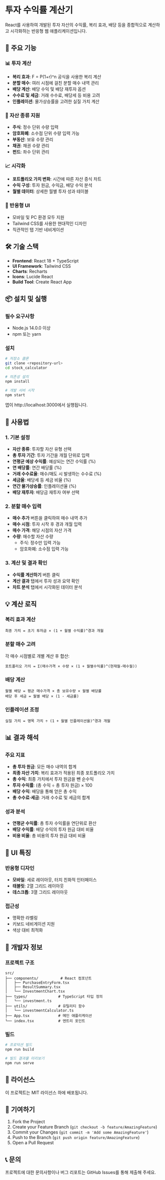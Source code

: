 # 투자 수익률 계산기

React를 사용하여 개발된 투자 자산의 수익률, 복리 효과, 배당 등을 종합적으로 계산하고 시각화하는 반응형 웹 애플리케이션입니다.

## 🚀 주요 기능

### 📊 투자 계산
- **복리 효과**: F = P(1+r)^n 공식을 사용한 복리 계산
- **분할 매수**: 여러 시점에 걸친 분할 매수 내역 관리
- **배당 계산**: 배당 수익 및 배당 재투자 옵션
- **수수료 및 세금**: 거래 수수료, 배당세 등 비용 고려
- **인플레이션**: 물가상승률을 고려한 실질 가치 계산

### 🎯 자산 종류 지원
- **주식**: 정수 단위 수량 입력
- **암호화폐**: 소수점 단위 수량 입력 가능
- **부동산**: 보유 수량 관리
- **채권**: 채권 수량 관리
- **펀드**: 좌수 단위 관리

### 📈 시각화
- **포트폴리오 가치 변화**: 시간에 따른 자산 증식 차트
- **수익 구성**: 투자 원금, 수익금, 배당 수익 분석
- **월별 데이터**: 상세한 월별 투자 성과 테이블

### 📱 반응형 UI
- 모바일 및 PC 환경 모두 지원
- Tailwind CSS를 사용한 현대적인 디자인
- 직관적인 탭 기반 네비게이션

## 🛠️ 기술 스택

- **Frontend**: React 18 + TypeScript
- **UI Framework**: Tailwind CSS
- **Charts**: Recharts
- **Icons**: Lucide React
- **Build Tool**: Create React App

## 📦 설치 및 실행

### 필수 요구사항
- Node.js 14.0.0 이상
- npm 또는 yarn

### 설치
```bash
# 저장소 클론
git clone <repository-url>
cd stock_calculator

# 의존성 설치
npm install

# 개발 서버 시작
npm start
```

앱이 http://localhost:3000에서 실행됩니다.

## 📖 사용법

### 1. 기본 설정
- **자산 종류**: 투자할 자산 유형 선택
- **총 투자 기간**: 투자 기간을 개월 단위로 입력
- **연평균 예상 수익률**: 예상되는 연간 수익률 (%)
- **연 배당률**: 연간 배당률 (%)
- **거래 수수료율**: 매수/매도 시 발생하는 수수료 (%)
- **세금율**: 배당세 등 세금 비율 (%)
- **연간 물가상승률**: 인플레이션율 (%)
- **배당 재투자**: 배당금 재투자 여부 선택

### 2. 분할 매수 입력
- **매수 추가** 버튼을 클릭하여 매수 내역 추가
- **매수 시점**: 투자 시작 후 경과 개월 입력
- **매수 가격**: 해당 시점의 자산 가격
- **수량**: 매수할 자산 수량
  - 주식: 정수만 입력 가능
  - 암호화폐: 소수점 입력 가능

### 3. 계산 및 결과 확인
- **수익률 계산하기** 버튼 클릭
- **계산 결과** 탭에서 투자 성과 요약 확인
- **차트 분석** 탭에서 시각화된 데이터 분석

## 💡 계산 로직

### 복리 효과 계산
```
최종 가치 = 초기 투자금 × (1 + 월별 수익률)^경과 개월
```

### 분할 매수 고려
각 매수 시점별로 개별 계산 후 합산:
```
포트폴리오 가치 = Σ(매수가격 × 수량 × (1 + 월별수익률)^(현재월-매수월))
```

### 배당 계산
```
월별 배당 = 평균 매수가격 × 총 보유수량 × 월별 배당률
배당 후 세금 = 월별 배당 × (1 - 세금률)
```

### 인플레이션 조정
```
실질 가치 = 명목 가치 ÷ (1 + 월별 인플레이션율)^경과 개월
```

## 📊 결과 해석

### 주요 지표
- **총 투자 원금**: 모든 매수 내역의 합계
- **최종 자산 가치**: 복리 효과가 적용된 최종 포트폴리오 가치
- **총 수익**: 최종 가치에서 투자 원금을 뺀 순수익
- **투자 수익률**: (총 수익 ÷ 총 투자 원금) × 100
- **배당 수익**: 배당을 통해 얻은 총 수익
- **총 수수료·세금**: 거래 수수료 및 세금의 합계

### 성과 분석
- **연평균 수익률**: 총 투자 수익률을 연단위로 환산
- **배당 수익률**: 배당 수익의 투자 원금 대비 비율
- **비용 비율**: 총 비용의 투자 원금 대비 비율

## 🎨 UI 특징

### 반응형 디자인
- **모바일**: 세로 레이아웃, 터치 친화적 인터페이스
- **태블릿**: 2열 그리드 레이아웃
- **데스크톱**: 3열 그리드 레이아웃

### 접근성
- 명확한 라벨링
- 키보드 네비게이션 지원
- 색상 대비 최적화

## 🔧 개발자 정보

### 프로젝트 구조
```
src/
├── components/          # React 컴포넌트
│   ├── PurchaseEntryForm.tsx
│   ├── ResultSummary.tsx
│   └── InvestmentChart.tsx
├── types/              # TypeScript 타입 정의
│   └── investment.ts
├── utils/              # 유틸리티 함수
│   └── investmentCalculator.ts
├── App.tsx             # 메인 애플리케이션
└── index.tsx           # 엔트리 포인트
```

### 빌드
```bash
# 프로덕션 빌드
npm run build

# 빌드 결과물 미리보기
npm run serve
```

## 📝 라이선스

이 프로젝트는 MIT 라이선스 하에 배포됩니다.

## 🤝 기여하기

1. Fork the Project
2. Create your Feature Branch (`git checkout -b feature/AmazingFeature`)
3. Commit your Changes (`git commit -m 'Add some AmazingFeature'`)
4. Push to the Branch (`git push origin feature/AmazingFeature`)
5. Open a Pull Request

## 📞 문의

프로젝트에 대한 문의사항이나 버그 리포트는 GitHub Issues를 통해 제출해 주세요.
